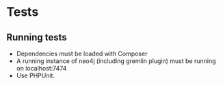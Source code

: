 # Tests

## Running tests
* Dependencies must be loaded with Composer
* A running instance of neo4j (including gremlin plugin) must be running on localhost:7474
* Use PHPUnit.